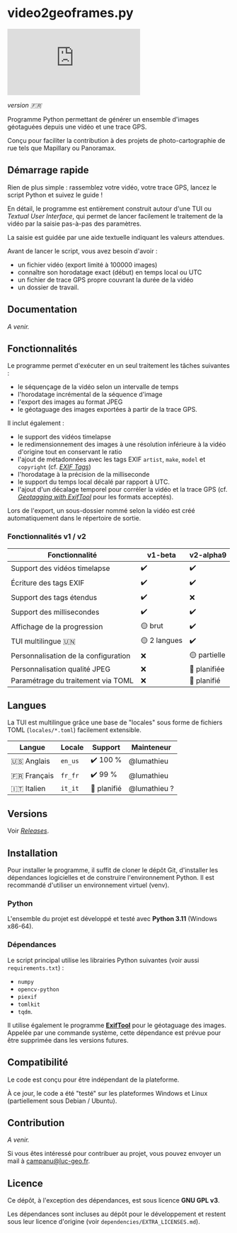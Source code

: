 # video2geoframes.py

![Gitea Release](https://img.shields.io/gitea/v/release/lumathieu/video2geoframes.py?gitea_url=https%3A%2F%2Fgit.luc-geo.fr&include_prereleases&sort=semver&display_name=release&style=flat&link=https%3A%2F%2Fgit.luc-geo.fr%2Flumathieu%2Fvideo2geoframes.py%2Freleases)

_version 🇫🇷_

Programme Python permettant de générer un ensemble d'images géotaguées depuis une vidéo et une trace GPS.

Conçu pour faciliter la contribution à des projets de photo-cartographie de rue tels que Mapillary ou Panoramax.

## Démarrage rapide

Rien de plus simple : rassemblez votre vidéo, votre trace GPS, lancez le script Python et suivez le guide !

En détail, le programme est entièrement construit autour d'une TUI ou _Textual User Interface_, qui permet de lancer
facilement le traitement de la vidéo par la saisie pas-à-pas des paramètres.

La saisie est guidée par une aide textuelle indiquant les valeurs attendues.

Avant de lancer le script, vous avez besoin d'avoir :
* un fichier vidéo (export limité à 100000 images)
* connaître son horodatage exact (début) en temps local ou UTC 
* un fichier de trace GPS propre couvrant la durée de la vidéo
* un dossier de travail.

## Documentation

_A venir._

## Fonctionnalités

Le programme permet d'exécuter en un seul traitement les tâches suivantes :
* le séquençage de la vidéo selon un intervalle de temps
* l'horodatage incrémental de la séquence d'image
* l'export des images au format JPEG
* le géotaguage des images exportées à partir de la trace GPS.

Il inclut également :
* le support des vidéos timelapse
* le redimensionnement des images à une résolution inférieure à la vidéo d'origine tout en conservant le ratio
* l'ajout de métadonnées avec les tags EXIF `artist`, `make`, `model` et `copyright` (cf. [_EXIF Tags_](https://exiftool.org/TagNames/EXIF.html))
* l'horodatage à la précision de la milliseconde
* le support du temps local décalé par rapport à UTC.
* l'ajout d'un décalage temporel pour corréler la vidéo et la trace GPS (cf. [_Geotagging with ExifTool_](https://exiftool.org/geotag.html) pour les formats acceptés).

Lors de l'export, un sous-dossier nommé selon la vidéo est créé automatiquement dans le répertoire de sortie.

### Fonctionnalités v1 / v2

| Fonctionnalité                       | v1-beta      | v2-alpha9    |
|--------------------------------------|--------------|--------------|
| Support des vidéos timelapse         | ✔️           | ✔️           |
| Écriture des tags EXIF               | ✔️           | ✔️           |
| Support des tags étendus             | ✔️           | ❌            |
| Support des millisecondes            | ✔️           | ✔️           |
| Affichage de la progression          | 🟡 brut      | ✔️           |
| TUI multilingue 🇺🇳                 | 🟡 2 langues | ✔️           |
| Personnalisation de la configuration | ❌            | 🟡 partielle | 
| Personnalisation qualité JPEG        | ❌            | 🔄 planifiée |
| Paramétrage du traitement via TOML   | ❌            | 🔄 planifié  |

## Langues
 
La TUI est multilingue grâce une base de "locales" sous forme de fichiers TOML (`locales/*.toml`) facilement extensible.

| Langue        | Locale  | Support     | Mainteneur   |
|---------------|---------|-------------|--------------|
| 🇺🇸 Anglais  | `en_us` | ✔️ 100 %    | @lumathieu   |
| 🇫🇷 Français | `fr_fr` | ✔️ 99 %     | @lumathieu   |
| 🇮🇹 Italien  | `it_it` | 🔄 planifié | @lumathieu ? |

## Versions

Voir [_Releases_](https://git.luc-geo.fr/lumathieu/video2geoframes.py/releases).

## Installation

Pour installer le programme, il suffit de cloner le dépôt Git, d'installer les dépendances logicielles et de construire
l'environnement Python. Il est recommandé d'utiliser un environnement virtuel (venv).

### Python

L'ensemble du projet est développé et testé avec **Python 3.11** (Windows x86-64).

### Dépendances

Le script principal utilise les librairies Python suivantes (voir aussi `requirements.txt`) :
- `numpy`
- `opencv-python`
- `piexif`
- `tomlkit`
- `tqdm`.

Il utilise également le programme [**ExifTool**](https://exiftool.org/) pour le géotaguage des images.
Appelée par une commande système, cette dépendance est prévue pour être supprimée dans les versions futures.

## Compatibilité

Le code est conçu pour être indépendant de la plateforme.

À ce jour, le code a été "testé" sur les plateformes Windows et Linux (partiellement sous Debian / Ubuntu).

## Contribution

_A venir._

Si vous êtes intéressé pour contribuer au projet, vous pouvez envoyer un mail à campanu@luc-geo.fr.

## Licence

Ce dépôt, à l'exception des dépendances, est sous licence **GNU GPL v3**.

Les dépendances sont incluses au dépôt pour le développement et restent sous leur licence d'origine
(voir `dependencies/EXTRA_LICENSES.md`).